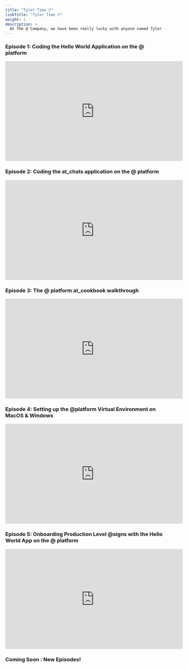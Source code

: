 ```yaml
---
title: "Tyler Time ⏰"
linkTitle: "Tyler Time ⏰"
weight: 1
description: >
  At The @ Company, we have been really lucky with anyone named Tyler - [Tyler Trott](https://www.linkedin.com/in/tyler-t-b307b0107/) and [Tyler McNierney](https://www.linkedin.com/in/tyler-mcnierney/) are two of our awesome student ambassadors and techonology consultants who have made the company a better place besides making great tutorials about the @platform.
---
```



### Episode 1: Coding the Hello World Application on the @ platform 

<div id="CenterPNG">
   <iframe width="560" height="315" src="https://www.youtube.com/embed/4VZKuLiHsbU" title="YouTube video player" frameborder="0" allow="accelerometer; autoplay; clipboard-write; encrypted-media; gyroscope; picture-in-picture" allowfullscreen></iframe>
</iframe>
  </div>


### Episode 2: Coding the at_chats application on the @ platform 

<div id="CenterPNG">
   <iframe width="560" height="315" src="https://www.youtube.com/embed/yJ1tYsIbvq8" title="YouTube video player" frameborder="0" allow="accelerometer; autoplay; clipboard-write; encrypted-media; gyroscope; picture-in-picture" allowfullscreen></iframe>
</iframe>
  </div>


### Episode 3: The @ platform at_cookbook walkthrough

<div id="CenterPNG">
   <iframe width="560" height="315" src="https://www.youtube.com/embed/wmUxgqrutlQ" title="YouTube video player" frameborder="0" allow="accelerometer; autoplay; clipboard-write; encrypted-media; gyroscope; picture-in-picture" allowfullscreen></iframe>
</iframe>
  </div>


  ### Episode 4: Setting up the @platform Virtual Environment on  MacOS & Windows 

<div id="CenterPNG">
   <iframe width="560" height="315" src="https://www.youtube.com/embed/S_XaT3DmMiI" title="YouTube video player" frameborder="0" allow="accelerometer; autoplay; clipboard-write; encrypted-media; gyroscope; picture-in-picture" allowfullscreen></iframe>
</iframe>
  </div>


  ### Episode 5: Onboarding Production Level @signs with the Hello World App on the @ platform

<div id="CenterPNG">
   <iframe width="560" height="315" src="https://www.youtube.com/embed/-OJ88mXdf78" title="YouTube video player" frameborder="0" allow="accelerometer; autoplay; clipboard-write; encrypted-media; gyroscope; picture-in-picture" allowfullscreen></iframe>
</iframe>
  </div>


  ### Coming Soon : New Episodes! 